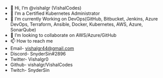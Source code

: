 - 👋 Hi, I’m @vishalgr (VishalCodes)
- 👀 I’m a Certified Kubernetes Administrator
- 🌱 I’m currently Working on DevOps(GitHub, Bitbucket, Jenkins, Azure DevOps, Terraform, Ansible, Docker, Kubernetes, AWS, Azure, SonarQube)
- 💞️ I’m looking to collaborate on AWS/Azure/GitHub
- 📫 How to reach me 
 - Email- vishalgr44@gmail.com
 - Discord- SnyderSin#2896
 - Twitter- Vishalgr0
 - Github- vishalgr/VishalCodes
 - Twitch- SnyderSin

<!---
vishalgr/vishalgr is a ✨ special ✨ repository because its `README.md` (this file) appears on your GitHub profile.
You can click the Preview link to take a look at your changes.
--->
